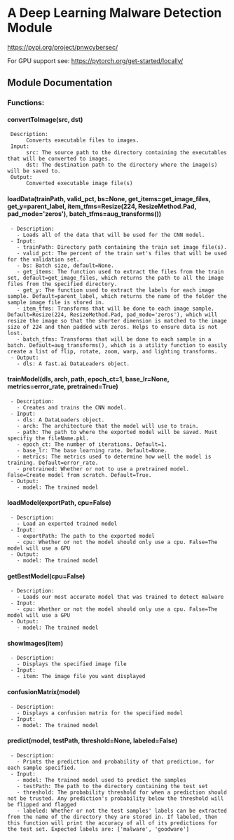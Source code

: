 # A Deep Learning Malware Detection Module
https://pypi.org/project/pnwcybersec/

For GPU support see: https://pytorch.org/get-started/locally/

## Module Documentation

### **Functions:**

#### **convertToImage(src, dst)**
     Description:
          Converts executable files to images.
     Input:
          src: The source path to the directory containing the executables that will be converted to images.
          dst: The destination path to the directory where the image(s) will be saved to.
     Output:
          Converted executable image file(s)						
#### **loadData(trainPath, valid_pct, bs=None, get_items=get_image_files, get_y=parent_label, item_tfms=Resize(224, ResizeMethod.Pad, pad_mode='zeros'), batch_tfms=aug_transforms())**
     - Description:
       - Loads all of the data that will be used for the CNN model.
     - Input:
       - trainPath: Directory path containing the train set image file(s).
       - valid_pct: The percent of the train set's files that will be used for the validation set.
       - bs: Batch size, default=None.
       - get_items: The function used to extract the files from the train set, default=get_image_files, which returns the path to all the image files from the specified directory.
       - get_y: The function used to extract the labels for each image sample. Default=parent_label, which returns the name of the folder the sample image file is stored in.
       - item_tfms: Transforms that will be done to each image sample. Default=Resize(224, ResizeMethod.Pad, pad_mode='zeros'), which will resize the image so that the shorter dimension is matched to the image size of 224 and then padded with zeros. Helps to ensure data is not lost.
       - batch_tfms: Transforms that will be done to each sample in a batch. Default=aug_transforms(), which is a utility function to easily create a list of flip, rotate, zoom, warp, and lighting transforms.
     - Output:
       - dls: A fast.ai DataLoaders object.		
#### **trainModel(dls, arch, path, epoch_ct=1, base_lr=None, metrics=error_rate, pretrained=True)**
     - Description:
       - Creates and trains the CNN model.
     - Input:
       - dls: A DataLoaders object.
       - arch: The architecture that the model will use to train.
       - path: The path to where the exported model will be saved. Must specifiy the fileName.pkl.
       - epoch_ct: The number of iterations. Default=1.
       - base_lr: The base learning rate. Default=None.
       - metrics: The metrics used to determine how well the model is training. Default=error_rate.
       - pretrained: Whether or not to use a pretrained model. False=Create model from scratch. Default=True.
     - Output:
       - model: The trained model		
#### **loadModel(exportPath, cpu=False)**
     - Description:
       - Load an exported trained model
     - Input:
       - exportPath: The path to the exported model
       - cpu: Whether or not the model should only use a cpu. False=The model will use a GPU
     - Output:
       - model: The trained model		
#### **getBestModel(cpu=False)**
     - Description: 
       - Loads our most accurate model that was trained to detect malware
     - Input:
       - cpu: Whether or not the model should only use a cpu. False=The model will use a GPU
     - Output:
       - model: The trained model			
#### **showImages(item)**
     - Description:
       - Displays the specified image file
     - Input:
       - item: The image file you want displayed		
#### **confusionMatrix(model)**
     - Description:
       - Displays a confusion matrix for the specified model
     - Input:
       - model: The trained model		
#### **predict(model, testPath, threshold=None, labeled=False)**
     - Description:
       - Prints the prediction and probability of that prediction, for each sample specified. 
     - Input:
       - model: The trained model used to predict the samples
       - testPath: The path to the directory containing the test set
       - threshold: The probability threshold for when a prediction should not be trusted. Any prediction's probability below the threshold will be flipped and flagged
       - labeled: Whether or not the test samples' labels can be extracted from the name of the directory they are stored in. If labeled, then this function will print the accuracy of all of its predictions for the test set. Expected labels are: ['malware', 'goodware']
